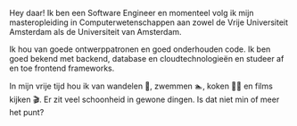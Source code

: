 Hey daar! Ik ben een Software Engineer en momenteel volg ik mijn masteropleiding in Computerwetenschappen aan zowel de Vrije Universiteit Amsterdam als de Universiteit van Amsterdam.

Ik hou van goede ontwerppatronen en goed onderhouden code.
Ik ben goed bekend met backend, database en cloudtechnologieën en
studeer af en toe frontend frameworks.

In mijn vrije tijd hou ik van wandelen 🥾, zwemmen 🏊, koken 👨‍🍳 en films kijken 🎬.
Er zit veel schoonheid in gewone dingen. Is dat niet min of meer het punt?